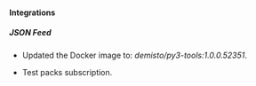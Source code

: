 
#### Integrations

##### JSON Feed
- Updated the Docker image to: *demisto/py3-tools:1.0.0.52351*.

- Test packs subscription.